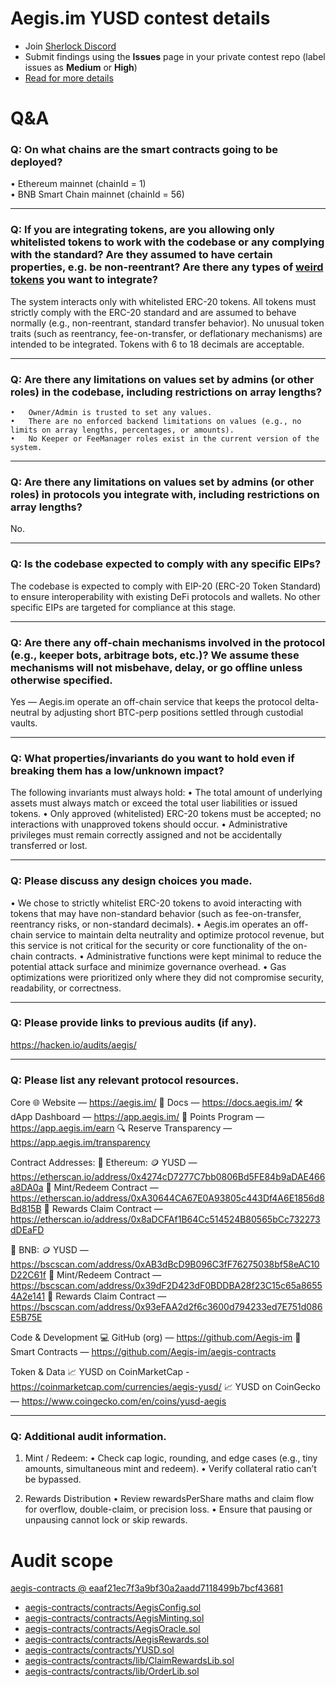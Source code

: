 # Aegis.im YUSD contest details

- Join [Sherlock Discord](https://discord.gg/MABEWyASkp)
- Submit findings using the **Issues** page in your private contest repo (label issues as **Medium** or **High**)
- [Read for more details](https://docs.sherlock.xyz/audits/watsons)

# Q&A

### Q: On what chains are the smart contracts going to be deployed?
• Ethereum mainnet (chainId = 1)  
• BNB Smart Chain mainnet (chainId = 56)
___

### Q: If you are integrating tokens, are you allowing only whitelisted tokens to work with the codebase or any complying with the standard? Are they assumed to have certain properties, e.g. be non-reentrant? Are there any types of [weird tokens](https://github.com/d-xo/weird-erc20) you want to integrate?
The system interacts only with whitelisted ERC-20 tokens.
All tokens must strictly comply with the ERC-20 standard and are assumed to behave normally (e.g., non-reentrant, standard transfer behavior).
No unusual token traits (such as reentrancy, fee-on-transfer, or deflationary mechanisms) are intended to be integrated.
Tokens with 6 to 18 decimals are acceptable.
___

### Q: Are there any limitations on values set by admins (or other roles) in the codebase, including restrictions on array lengths?
	•	Owner/Admin is trusted to set any values.
	•	There are no enforced backend limitations on values (e.g., no limits on array lengths, percentages, or amounts).
	•	No Keeper or FeeManager roles exist in the current version of the system.
___

### Q: Are there any limitations on values set by admins (or other roles) in protocols you integrate with, including restrictions on array lengths?
No.

___

### Q: Is the codebase expected to comply with any specific EIPs?
The codebase is expected to comply with EIP-20 (ERC-20 Token Standard) to ensure interoperability with existing DeFi protocols and wallets.
No other specific EIPs are targeted for compliance at this stage.

___

### Q: Are there any off-chain mechanisms involved in the protocol (e.g., keeper bots, arbitrage bots, etc.)? We assume these mechanisms will not misbehave, delay, or go offline unless otherwise specified.
Yes — Aegis.im operate an off-chain service that keeps the protocol delta-neutral by adjusting short BTC-perp positions settled through custodial vaults.
___

### Q: What properties/invariants do you want to hold even if breaking them has a low/unknown impact?
The following invariants must always hold:
• The total amount of underlying assets must always match or exceed the total user liabilities or issued tokens.
• Only approved (whitelisted) ERC-20 tokens must be accepted; no interactions with unapproved tokens should occur.
• Administrative privileges must remain correctly assigned and not be accidentally transferred or lost.
___

### Q: Please discuss any design choices you made.
•	We chose to strictly whitelist ERC-20 tokens to avoid interacting with tokens that may have non-standard behavior (such as fee-on-transfer, reentrancy risks, or non-standard decimals).
• Aegis.im operates an off-chain service to maintain delta neutrality and optimize protocol revenue, but this service is not critical for the security or core functionality of the on-chain contracts.
•	Administrative functions were kept minimal to reduce the potential attack surface and minimize governance overhead.
•	Gas optimizations were prioritized only where they did not compromise security, readability, or correctness.
___

### Q: Please provide links to previous audits (if any).
https://hacken.io/audits/aegis/
___

### Q: Please list any relevant protocol resources.

Core
🌐 Website — https://aegis.im/
📖 Docs — https://docs.aegis.im/
🛠️ dApp Dashboard — https://app.aegis.im/
🎯 Points Program — https://app.aegis.im/earn
🔍 Reserve Transparency — https://app.aegis.im/transparency

Contract Addresses:
💠 Ethereum:
🪙 YUSD —
https://etherscan.io/address/0x4274cD7277C7bb0806Bd5FE84b9aDAE466a8DA0a
🔄 Mint/Redeem Contract —https://etherscan.io/address/0xA30644CA67E0A93805c443Df4A6E1856d8Bd815B
🎁 Rewards Claim Contract —
https://etherscan.io/address/0x8aDCFAf1B64Cc514524B80565bCc732273dDEaFD

🔶 BNB:
🪙 YUSD — https://bscscan.com/address/0xAB3dBcD9B096C3fF76275038bf58eAC10D22C61f
🔄 Mint/Redeem Contract — https://bscscan.com/address/0x39dF2D423dF0BDDBA28f23C15c65a86554A2e141
🎁 Rewards Claim Contract —
https://bscscan.com/address/0x93eFAA2d2f6c3600d794233ed7E751d086E5B75E

Code & Development
💻 GitHub (org) — https://github.com/Aegis-im
📜 Smart Contracts — https://github.com/Aegis-im/aegis-contracts

Token & Data
📈 YUSD on CoinMarketCap - https://coinmarketcap.com/currencies/aegis-yusd/
📈 YUSD on CoinGecko — https://www.coingecko.com/en/coins/yusd-aegis
___

### Q: Additional audit information.
1.	Mint / Redeem:
• Check cap logic, rounding, and edge cases (e.g., tiny amounts, simultaneous mint and redeem).
• Verify collateral ratio can’t be bypassed.

2.	Rewards Distribution
• Review rewardsPerShare maths and claim flow for overflow, double-claim, or precision loss.
• Ensure that pausing or unpausing cannot lock or skip rewards.


# Audit scope

[aegis-contracts @ eaaf21ec7f3a9bf30a2aadd7118499b7bcf43681](https://github.com/Aegis-im/aegis-contracts/tree/eaaf21ec7f3a9bf30a2aadd7118499b7bcf43681)
- [aegis-contracts/contracts/AegisConfig.sol](aegis-contracts/contracts/AegisConfig.sol)
- [aegis-contracts/contracts/AegisMinting.sol](aegis-contracts/contracts/AegisMinting.sol)
- [aegis-contracts/contracts/AegisOracle.sol](aegis-contracts/contracts/AegisOracle.sol)
- [aegis-contracts/contracts/AegisRewards.sol](aegis-contracts/contracts/AegisRewards.sol)
- [aegis-contracts/contracts/YUSD.sol](aegis-contracts/contracts/YUSD.sol)
- [aegis-contracts/contracts/lib/ClaimRewardsLib.sol](aegis-contracts/contracts/lib/ClaimRewardsLib.sol)
- [aegis-contracts/contracts/lib/OrderLib.sol](aegis-contracts/contracts/lib/OrderLib.sol)


